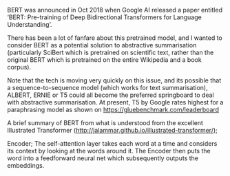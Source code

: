 BERT was announced in Oct 2018 when Google AI released a paper entitled ‘BERT: Pre-training of Deep Bidirectional Transformers for Language Understanding’.  

There has been a lot of fanfare about this pretrained model, and I wanted to consider BERT as a potential solution to abstractive summarisation (particularly SciBert which is pretrained on scientific text, rather than the original BERT which is pretrained on the entire Wikipedia and a book corpus).  

Note that the tech is moving very quickly on this issue, and its possible that a sequence-to-sequence model (which works for text summarisation), ALBERT, ERNIE or T5 could all become the preferred springboard to deal with abstractive summarisation.  At present, T5 by Google rates highest for a paraphrasing model as shown on https://gluebenchmark.com/leaderboard



A brief summary of BERT from what is understood from the excellent Illustrated Transformer (http://jalammar.github.io/illustrated-transformer/);

Encoder;
The self-attention layer takes each word at a time and considers its context by looking at the words around it.  The Encoder then puts the word into a feedforward neural net which subsequently outputs the embeddings.

